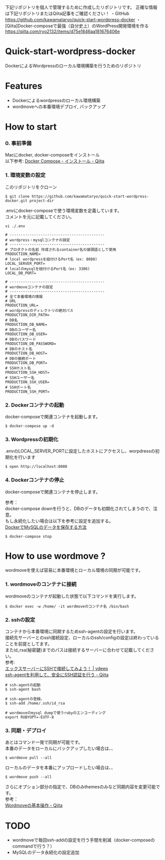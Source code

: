 
下記リポジトリを個人で管理するために作成したリポジトリです。
正確な情報は下記リポジトリまたはQiita記事をご確認ください！
・GitHub
https://github.com/kawamataryo/quick-start-wordpress-docker
・[Qiita]Docker-composeで最強（自分史上）のWordPress開発環境を作る
https://qiita.com/ryo2132/items/d75e1846aa181676406e

# Quick-start-wordpress-docker
DockerによるWordpressのローカル環境構築を行うためのリポジトリ

# Features
* Dockerによるwordpressのローカル環境構築
* wordmoveへの本番環境デプロイ, バックアップ

# How to start

### 0. 事前準備
Macにdocker, docker-composeをインストール  
以下参考: 
 [Docker Compose - インストール - Qiita](https://qiita.com/zembutsu/items/dd2209a663cae37dfa81)

### 1. 環境変数の設定
このリポジトリをクローン

```
$ git clone https://github.com/kawamataryo/quick-start-wordpress-docker.git project-dir
```

.envにdocker-composeで使う環境変数を定義しています。  
コメントを元に記載してください。

```
vi ./.env
```

```.env
# -------------------------------------------
# wordpress・mysqlコンテナの設定
# -------------------------------------------
# プロダクトの名前 作成されるcontainer名の接頭語として使用
PRODUCTION_NAME=
# local wordpressを紐付けるPort名（ex: 8080)
LOCAL_SERVER_PORT=
# localのmysqlを紐付けるPort名（ex: 3306)
LOCAL_DB_PORT=

# -------------------------------------------
# wordmoveコンテナの設定
# -------------------------------------------
# 全て本番環境の情報
# URL
PRODUCTION_URL=
# wordpressのディレクトリの絶対パス
PRODUCTION_DIR_PATH=
# DB名
PRODUCTION_DB_NAME=
# DBのユーザー名
PRODUCTION_DB_USER=
# DBのパスワード
PRODUCTION_DB_PASSWORD=
# DBのホスト名
PRODUCTION_DB_HOST=
# DBの接続ポート
PRODUCTION_DB_PORT=
# SSHホスト名
PRODUCTION_SSH_HOST=
# SSHユーザー名
PRODUCTION_SSH_USER=
# SSHポート名
PRODUCTION_SSH_PORT=
```

### 2. Dockerコンテナの起動
docker-composeで関連コンテナを起動します。

```
$ docker-compose up -d
```

### 3. Wordpressの初期化
.envのLOCAL_SERVER_PORTに設定したホストにアクセスし、worpdressの初期化を行います

```
$ open http://localhost:8080
```

### 4. Dockerコンテナの停止
docker-composeで関連コンテナを停止します。  

参考：  
docker-compose downを行うと、DBのデータも初期化されてしまうので、注意。  
もし永続化したい場合は以下を参考に設定を追加する。  
[DockerでMySQLのデータを保存する方法
](https://qiita.com/TakashiOshikawa/items/11316ffd2146b36b0d7d)

```
$ docker-compose stop
```
# How to use wordmove ?
wordmoveを使えば容易に本番環境とローカル環境の同期が可能です。

### 1. wordmoveのコンテナに接続
wordmoveのコンテナが起動した状態で以下コマンドを実行します。

```
$ docker exec -w /home/ -it wordmoveのコンテナ名 /bin/bash
```

### 2. sshの設定
コンテナから本番環境に同期するためssh-agentの設定を行います。  
接続先サーバーとのssh接続設定、ローカルのssh/configの設定は終わっていることを前提としてます。  
またid_rsa(秘密鍵)までのパスは接続するサーバーに合わせて記載してください。  
参考:  
[エックスサーバーにSSHで接続してみよう！ | vdeep](http://vdeep.net/xserver-ssh)  
[ssh-agentを利用して、安全にSSH認証を行う - Qiita](https://qiita.com/naoki_mochizuki/items/93ee2643a4c6ab0a20f5)

```
# ssh-agentの起動
$ ssh-agent bash

# ssh-agentの登録。
$ ssh-add /home/.ssh/id_rsa

# wordmoveのmysql dumpで使うrubyのエンコーディング
export RUBYOPT=-EUTF-8
```

### 3. 同期・デプロイ
あとはコマンド一発で同期が可能です。  
本番のデータをローカルにバックアップしたい場合は、、  

```
$ wordmove pull --all
```

ローカルのデータを本番にアップロードしたい場合は、、

```
$ wordmove push --all
```

さらにオプション部分の指定で、DBのみthemesのみなど同期内容を変更可能です。  
参考：  
[Wordmoveの基本操作 - Qiita](https://qiita.com/mrymmh/items/c644934cac386d95b7df)


# TODO
* wordmoveで毎回ssh-addの設定を行う手間を削減（docker-composeのcommandで行う？）
* MySQLのデータ永続化の設定追加
